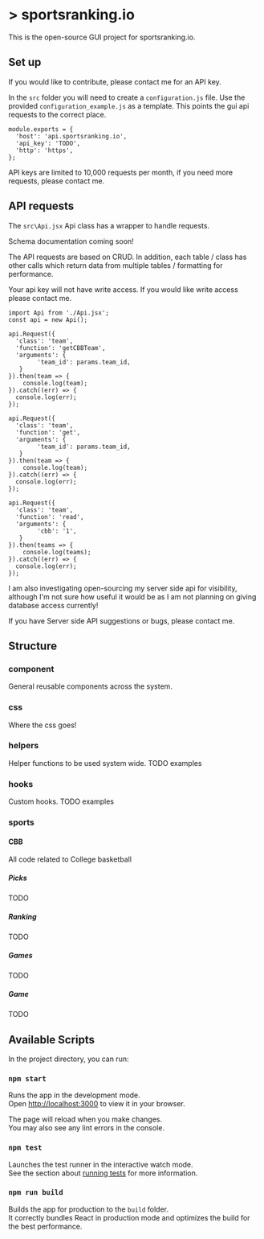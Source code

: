 # > sportsranking.io

This is the open-source GUI project for sportsranking.io.

## Set up

If you would like to contribute, please contact me for an API key.

In the `src` folder you will need to create a `configuration.js` file. Use the provided `configuration_example.js` as a template. This points the gui api requests to the correct place.

```
module.exports = {
  'host': 'api.sportsranking.io',
  'api_key': 'TODO',
  'http': 'https',
};
```

API keys are limited to 10,000 requests per month, if you need more requests, please contact me.

## API requests

The `src\Api.jsx` Api class has a wrapper to handle requests.

Schema documentation coming soon!

The API requests are based on CRUD. In addition, each table / class has other calls which return data from multiple tables / formatting for performance.

Your api key will not have write access. If you would like write access please contact me.

```
import Api from './Api.jsx';
const api = new Api();

api.Request({
  'class': 'team',
  'function': 'getCBBTeam',
  'arguments': {
   		'team_id': params.team_id,
   }
}).then(team => {
	console.log(team);
}).catch((err) => {
  console.log(err);
});

api.Request({
  'class': 'team',
  'function': 'get',
  'arguments': {
   		'team_id': params.team_id,
   }
}).then(team => {
	console.log(team);
}).catch((err) => {
  console.log(err);
});

api.Request({
  'class': 'team',
  'function': 'read',
  'arguments': {
   		'cbb': '1',
   }
}).then(teams => {
	console.log(teams);
}).catch((err) => {
  console.log(err);
});

```

I am also investigating open-sourcing my server side api for visibility, although I'm not sure how useful it would be as I am not planning on giving database access currently!

If you have Server side API suggestions or bugs, please contact me.

## Structure

### component

General reusable components across the system.

### css

Where the css goes!

### helpers

Helper functions to be used system wide. TODO examples

### hooks

Custom hooks. TODO examples

### sports

#### CBB

All code related to College basketball

##### Picks

TODO

##### Ranking

TODO

##### Games

TODO

##### Game

TODO

## Available Scripts

In the project directory, you can run:

### `npm start`

Runs the app in the development mode.\
Open [http://localhost:3000](http://localhost:3000) to view it in your browser.

The page will reload when you make changes.\
You may also see any lint errors in the console.

### `npm test`

Launches the test runner in the interactive watch mode.\
See the section about [running tests](https://facebook.github.io/create-react-app/docs/running-tests) for more information.

### `npm run build`

Builds the app for production to the `build` folder.\
It correctly bundles React in production mode and optimizes the build for the best performance.




